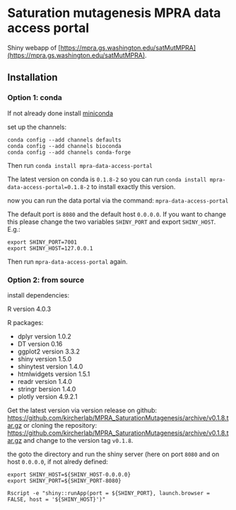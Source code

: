 # Saturation mutagenesis MPRA data access portal

Shiny webapp of [https://mpra.gs.washington.edu/satMutMPRA](https://mpra.gs.washington.edu/satMutMPRA).

## Installation

### Option 1: conda

If not already done install [miniconda](https://docs.conda.io/en/latest/miniconda.html)

set up the channels:

```
conda config --add channels defaults
conda config --add channels bioconda
conda config --add channels conda-forge
```

Then run `conda install mpra-data-access-portal`

The latest version on conda is `0.1.8-2` so you can run `conda install mpra-data-access-portal=0.1.8-2` to install exactly this version.

now you can run the data portal via the command: `mpra-data-access-portal`

The default port is `8080` and the default host `0.0.0.0`. If you want to change this please change the two variables `SHINY_PORT` and export `SHINY_HOST`. E.g.:

```
export SHINY_PORT=7001
export SHINY_HOST=127.0.0.1
```

Then run `mpra-data-access-portal` again.

### Option 2: from source

install dependencies:

R version 4.0.3

R packages:
- dplyr version 1.0.2
- DT version 0.16
- ggplot2 version 3.3.2
- shiny version 1.5.0
- shinytest version 1.4.0
- htmlwidgets version 1.5.1
- readr version 1.4.0
- stringr bersion 1.4.0
- plotly version 4.9.2.1


Get the latest version via version release on github: 
https://github.com/kircherlab/MPRA_SaturationMutagenesis/archive/v0.1.8.tar.gz 
or cloning the repository: 
https://github.com/kircherlab/MPRA_SaturationMutagenesis/archive/v0.1.8.tar.gz and change to the version tag `v0.1.8`.


the goto the directory and run the shiny server (here on port `8080` and on host `0.0.0.0`, if not alredy defined:


```
export SHINY_HOST=${SHINY_HOST-0.0.0.0}
export SHINY_PORT=${SHINY_PORT-8080}

Rscript -e "shiny::runApp(port = ${SHINY_PORT}, launch.browser = FALSE, host = '${SHINY_HOST}')"
```
